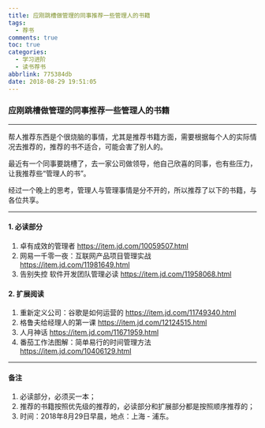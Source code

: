 ```yaml
---
title: 应刚跳槽做管理的同事推荐一些管理人的书籍
tags:
  - 荐书
comments: true
toc: true
categories:
  - 学习进阶
  - 读书荐书
abbrlink: 775384db
date: 2018-08-29 19:51:05
---
```


### 应刚跳槽做管理的同事推荐一些管理人的书籍
---

>
帮人推荐东西是个很烧脑的事情，尤其是推荐书籍方面，需要根据每个人的实际情况去推荐的，推荐的书不适合，可能会害了别人的。

最近有一个同事要跳槽了，去一家公司做领导，他自己欣喜的同事，也有些压力，让我推荐些“管理人的书”。

经过一个晚上的思考，管理人与管理事情是分不开的，所以推荐了以下的书籍，与各位共享。
>

---

#### 1. 必读部分
1. 卓有成效的管理者 https://item.jd.com/10059507.html
2. 网易一千零一夜：互联网产品项目管理实战 https://item.jd.com/11981649.html
3. 告别失控 软件开发团队管理必读 https://item.jd.com/11958068.html

#### 2. 扩展阅读
1. 重新定义公司：谷歌是如何运营的 https://item.jd.com/11749340.html
2. 格鲁夫给经理人的第一课 https://item.jd.com/12124515.html
3. 人月神话 https://item.jd.com/11671959.html
4. 番茄工作法图解：简单易行的时间管理方法 https://item.jd.com/10406129.html

---
#### 备注
1. 必读部分，必须买一本；
2. 推荐的书籍按照优先级的推荐的，必读部分和扩展部分都是按照顺序推荐的；
4. 时间：2018年8月29日早晨，地点：上海 - 浦东。
